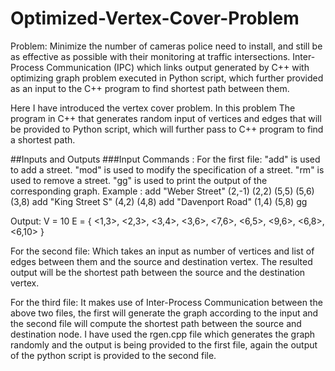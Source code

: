 # Optimized-Vertex-Cover-Problem
Problem: Minimize the number of cameras police need to install, and still be as effective as possible with their monitoring at traffic intersections.
Inter-Process Communication (IPC) which links output generated by C++ with optimizing graph problem executed in Python script, which further provided as an input to the C++ program to find shortest path between them.

Here I have introduced the vertex cover problem. In this problem The program in C++ that generates random input of vertices and edges that will be provided to Python script, which will further pass to  C++ program to find a shortest path.

##Inputs and Outputs
###Input Commands :
For the first file: 
"add" is used to add a street. 
"mod" is used to modify the specification of a street.
"rm" is used to remove a street.
"gg" is used to print the output of the corresponding graph.
Example :
add "Weber Street" (2,-1) (2,2) (5,5) (5,6) (3,8)
add "King Street S" (4,2) (4,8)
add "Davenport Road" (1,4) (5,8)
gg

Output:
V = 10
E = { <1,3>, <2,3>, <3,4>, <3,6>, <7,6>, <6,5>, <9,6>, <6,8>, <6,10> }

For the second file:
Which takes an input as number of vertices and list of edges between them and the source and destination vertex.
The resulted output will be the shortest path between the source and the destination vertex.

For the third file:
It makes use of Inter-Process Communication between the above two files, the first will generate the graph according to the input and the second file will compute the shortest path between the source and destination node. I have used the rgen.cpp file which generates the graph randomly and the output is being provided to the first file, again the output of the python script is provided to the second file.
